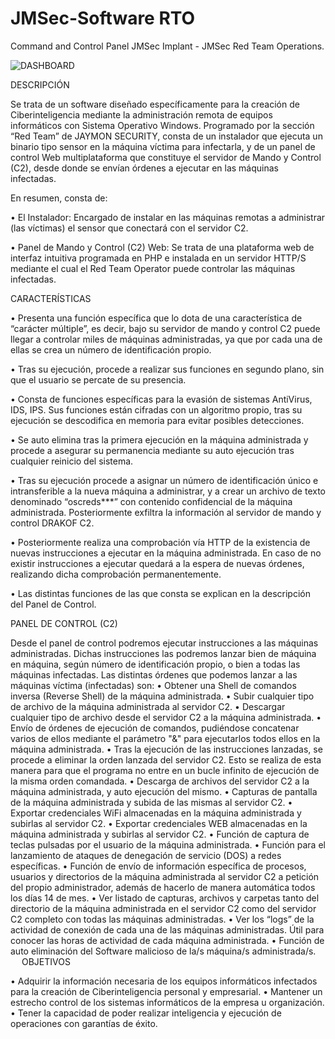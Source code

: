 # JMSec-Software RTO
Command and Control Panel JMSec Implant - JMSec Red Team Operations.


![DASHBOARD](https://user-images.githubusercontent.com/76411871/131404701-ff174a84-90a0-4523-8afe-f64623ec1bb8.png)


DESCRIPCIÓN

Se trata de un software diseñado específicamente para la creación de Ciberinteligencia mediante la administración remota de equipos informáticos con Sistema Operativo Windows.
Programado por la sección “Red Team” de JAYMON SECURITY, consta de un instalador que ejecuta un binario tipo sensor en la máquina víctima para infectarla, y de un panel de control  Web multiplataforma que constituye el servidor de Mando y Control (C2), desde donde se envían órdenes a ejecutar en las máquinas infectadas. 

En resumen, consta de: 

•	El Instalador: Encargado de instalar en las máquinas remotas a administrar (las víctimas) el sensor que conectará con el servidor C2.

•	Panel de Mando y Control (C2) Web: Se trata de una plataforma web de interfaz intuitiva programada en PHP e instalada en un servidor HTTP/S  mediante el cual el Red Team Operator puede controlar las máquinas infectadas.

CARACTERÍSTICAS

•	Presenta una función específica que lo dota de una característica de “carácter múltiple”, es decir, bajo su servidor de mando y control C2 puede llegar a controlar miles de máquinas administradas, ya que por cada una de ellas se crea un número de identificación propio. 

•	Tras su ejecución, procede a realizar sus funciones en segundo plano, sin que el usuario se percate de su presencia.

•	Consta de funciones específicas para la evasión de sistemas AntiVirus, IDS, IPS. Sus funciones están cifradas con un algoritmo propio, tras su ejecución se descodifica en memoria para evitar posibles detecciones.

•	Se auto elimina tras la primera ejecución en la máquina administrada y procede a asegurar su permanencia mediante su auto ejecución tras cualquier reinicio del sistema.

•	Tras su ejecución procede a asignar un número de identificación único e intransferible a la nueva máquina a administrar, y a crear un archivo de texto denominado “oscreds***” con contenido confidencial de la máquina administrada. Posteriormente exfiltra la información al servidor de mando y control DRAKOF C2.

•	Posteriormente realiza una comprobación vía HTTP de la existencia de nuevas instrucciones a ejecutar en la máquina administrada. En caso de no existir instrucciones a ejecutar quedará a la espera de nuevas órdenes, realizando dicha comprobación permanentemente.

•	Las distintas funciones de las que consta se explican en la descripción del Panel de Control.


PANEL DE CONTROL (C2)

Desde el panel de control podremos ejecutar instrucciones a las máquinas administradas. Dichas instrucciones las podremos lanzar bien de máquina en máquina, según número de identificación propio, o bien a todas las máquinas infectadas.
Las distintas órdenes que podemos lanzar a las máquinas víctima (infectadas) son:
•	Obtener una Shell de comandos inversa (Reverse Shell) de la máquina administrada.
•	Subir cualquier tipo de archivo de la máquina administrada al servidor C2.
•	Descargar cualquier tipo de archivo desde el servidor C2  a la máquina administrada.
•	Envío de órdenes de ejecución de comandos, pudiéndose concatenar varios de ellos mediante el parámetro "&" para ejecutarlos todos ellos en la máquina administrada.
•	Tras la ejecución de las instrucciones lanzadas, se procede a eliminar la orden lanzada del servidor C2. Esto se realiza de esta manera para que el programa no entre en un bucle infinito de ejecución de la misma orden comandada.
•	Descarga de archivos del servidor C2 a la máquina administrada, y auto ejecución del mismo.
•	Capturas de pantalla de la máquina administrada y subida de las mismas al servidor C2.
•	Exportar credenciales WiFi almacenadas en la máquina administrada y subirlas al servidor C2.
•	Exportar credenciales WEB almacenadas en la máquina administrada y subirlas al servidor C2.
•	Función de captura de teclas pulsadas por el usuario de la máquina administrada. 
•	Función para el lanzamiento de ataques de denegación de servicio (DOS) a redes específicas.
•	Función de envío de información específica de procesos, usuarios y directorios de la máquina administrada al servidor C2 a petición del propio administrador, además de hacerlo de manera automática todos los días 14 de mes.
•	Ver listado de capturas, archivos y carpetas tanto del directorio de la máquina administrada en el servidor C2 como del servidor C2 completo con todas las máquinas administradas.
•	Ver los “logs” de la actividad de conexión de cada una de las máquinas administradas. Útil para conocer las horas de actividad de cada máquina administrada.
•	Función de auto eliminación del Software malicioso de la/s máquina/s administrada/s. 
 
OBJETIVOS

•	Adquirir la información necesaria de los equipos informáticos infectados para la creación de Ciberinteligencia personal y empresarial.
•	Mantener un estrecho control de los sistemas informáticos de la empresa u organización.
•	Tener la capacidad de poder realizar inteligencia y ejecución de operaciones con garantías de éxito.
 
